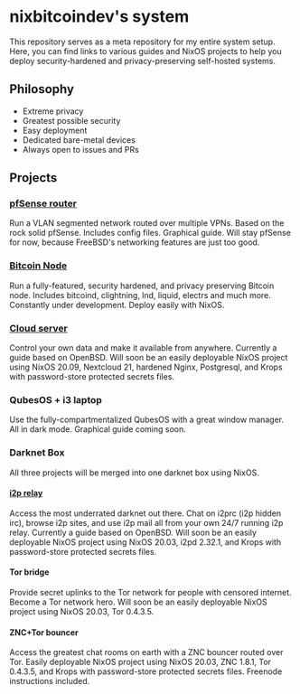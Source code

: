 # nixbitcoindev's system

This repository serves as a meta repository for my entire system setup. Here, you can find links to various guides and NixOS projects to help you deploy security-hardened and privacy-preserving self-hosted systems.

## Philosophy

* Extreme privacy
* Greatest possible security
* Easy deployment
* Dedicated bare-metal devices
* Always open to issues and PRs

## Projects

### [pfSense router](https://github.com/nixbitcoin/pfSense-guide)

Run a VLAN segmented network routed over multiple VPNs. Based on the rock solid pfSense. Includes config files. Graphical guide. Will stay pfSense for now, because FreeBSD's networking features are just too good.

### [Bitcoin Node](https://github.com/fort-nix/nix-bitcoin)

Run a fully-featured, security hardened, and privacy preserving Bitcoin node. Includes bitcoind, clightning, lnd, liquid, electrs and much more. Constantly under development. Deploy easily with NixOS.

### [Cloud server](https://github.com/nixbitcoin/OpenBSD-Nextcloud)

Control your own data and make it available from anywhere. Currently a guide based on OpenBSD. Will soon be an easily deployable NixOS project using NixOS 20.09, Nextcloud 21, hardened Nginx, Postgresql, and Krops with password-store protected secrets files.

### QubesOS + i3 laptop

Use the fully-compartmentalized QubesOS with a great window manager. All in dark mode. Graphical guide coming soon.

### Darknet Box

All three projects will be merged into one darknet box using NixOS.

#### [i2p relay](https://satmeir.com/posts/openbsd-i2pd)

Access the most underrated darknet out there. Chat on i2prc (i2p hidden irc), browse i2p sites, and use i2p mail all from your own 24/7 running i2p relay. Currently a guide based on OpenBSD. Will soon be an easily deployable NixOS project using NixOS 20.03, i2pd 2.32.1, and Krops with password-store protected secrets files.

#### Tor bridge

Provide secret uplinks to the Tor network for people with censored internet. Become a Tor network hero. Will soon be an easily deployable NixOS project using NixOS 20.03, Tor 0.4.3.5.

#### ZNC+Tor bouncer

Access the greatest chat rooms on earth with a ZNC bouncer routed over Tor. Easily deployable NixOS project using NixOS 20.03, ZNC 1.8.1, Tor 0.4.3.5, and Krops with password-store protected secrets files. Freenode instructions included.

